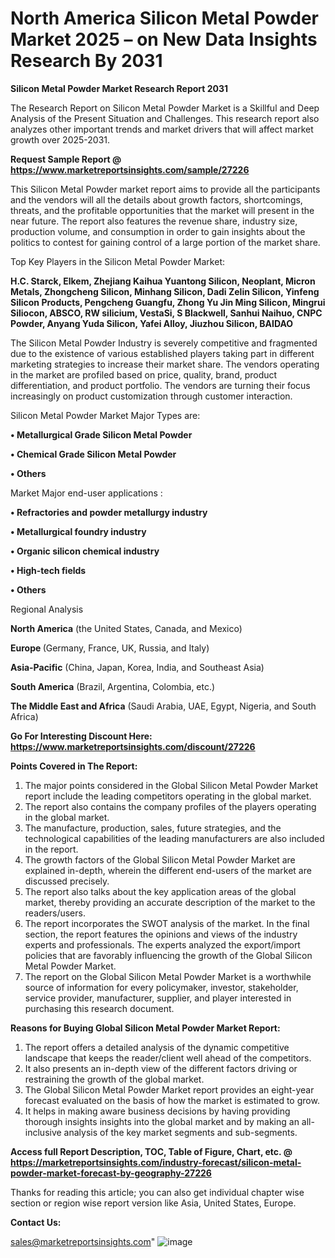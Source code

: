  # North America Silicon Metal Powder Market 2025 – on New Data Insights Research By 2031

<strong>Silicon Metal Powder Market Research Report 2031</strong>

The Research Report on Silicon Metal Powder Market is a Skillful and Deep Analysis of the Present Situation and Challenges. This research report also analyzes other important trends and market drivers that will affect market growth over 2025-2031.

<strong>Request Sample Report @ <a href=https://www.marketreportsinsights.com/sample/27226>https://www.marketreportsinsights.com/sample/27226</a></strong>

This Silicon Metal Powder market report aims to provide all the participants and the vendors will all the details about growth factors, shortcomings, threats, and the profitable opportunities that the market will present in the near future. The report also features the revenue share, industry size, production volume, and consumption in order to gain insights about the politics to contest for gaining control of a large portion of the market share.

Top Key Players in the Silicon Metal Powder Market:

<strong>H.C. Starck, Elkem, Zhejiang Kaihua Yuantong Silicon, Neoplant, Micron Metals, Zhongcheng Silicon, Minhang Silicon, Dadi Zelin Silicon, Yinfeng Silicon Products, Pengcheng Guangfu, Zhong Yu Jin Ming Silicon, Mingrui Siliocon, ABSCO, RW silicium, VestaSi, S Blackwell, Sanhui Naihuo, CNPC Powder, Anyang Yuda Silicon, Yafei Alloy, Jiuzhou Silicon, BAIDAO</strong>

The Silicon Metal Powder Industry is severely competitive and fragmented due to the existence of various established players taking part in different marketing strategies to increase their market share. The vendors operating in the market are profiled based on price, quality, brand, product differentiation, and product portfolio. The vendors are turning their focus increasingly on product customization through customer interaction.

Silicon Metal Powder Market Major Types are:

<strong>• Metallurgical Grade Silicon Metal Powder

• Chemical Grade Silicon Metal Powder

• Others</strong>

Market Major end-user applications :

<strong>• Refractories and powder metallurgy industry

• Metallurgical foundry industry

• Organic silicon chemical industry

• High-tech fields

• Others</strong>

Regional Analysis

</u><strong><b>North America</b></strong> (the United States, Canada, and Mexico)

<strong><b>Europe </b></strong>(Germany, France, UK, Russia, and Italy)

<strong><b>Asia-Pacific</b></strong> (China, Japan, Korea, India, and Southeast Asia)

<strong><b>South America</b></strong> (Brazil, Argentina, Colombia, etc.)

<strong><b>The Middle East and Africa</b></strong> (Saudi Arabia, UAE, Egypt, Nigeria, and South Africa)

<strong>Go For Interesting Discount Here: <a href=https://www.marketreportsinsights.com/discount/27226>https://www.marketreportsinsights.com/discount/27226</a></strong>

<strong>Points Covered in The Report:</strong>
<ol>
  <li>The major points considered in the Global Silicon Metal Powder Market report include the leading competitors operating in the global market.</li>
  <li>The report also contains the company profiles of the players operating in the global market.</li>
  <li>The manufacture, production, sales, future strategies, and the technological capabilities of the leading manufacturers are also included in the report.</li>
  <li>The growth factors of the Global Silicon Metal Powder Market are explained in-depth, wherein the different end-users of the market are discussed precisely.</li>
  <li>The report also talks about the key application areas of the global market, thereby providing an accurate description of the market to the readers/users.</li>
  <li>The report incorporates the SWOT analysis of the market. In the final section, the report features the opinions and views of the industry experts and professionals. The experts analyzed the export/import policies that are favorably influencing the growth of the Global Silicon Metal Powder Market.</li>
  <li>The report on the Global Silicon Metal Powder Market is a worthwhile source of information for every policymaker, investor, stakeholder, service provider, manufacturer, supplier, and player interested in purchasing this research document.</li>
</ol>
<strong>Reasons for Buying Global Silicon Metal Powder Market Report:</strong>

<ol>
  <li>The report offers a detailed analysis of the dynamic competitive landscape that keeps the reader/client well ahead of the competitors.</li>
  <li>It also presents an in-depth view of the different factors driving or restraining the growth of the global market.</li>
  <li>The Global Silicon Metal Powder Market report provides an eight-year forecast evaluated on the basis of how the market is estimated to grow.</li>
  <li>It helps in making aware business decisions by having providing thorough insights insights into the global market and by making an all-inclusive analysis of the key market segments and sub-segments.</li>
</ol>
<strong>Access full Report Description, TOC, Table of Figure, Chart, etc. @ <a href=https://marketreportsinsights.com/industry-forecast/silicon-metal-powder-market-forecast-by-geography-27226>https://marketreportsinsights.com/industry-forecast/silicon-metal-powder-market-forecast-by-geography-27226</a></strong>


Thanks for reading this article; you can also get individual chapter wise section or region wise report version like Asia, United States, Europe.

<strong>Contact Us:</strong>

sales@marketreportsinsights.com"
![image](https://github.com/user-attachments/assets/37f0632a-cfce-478d-9a1a-f14667a6c6d0)

